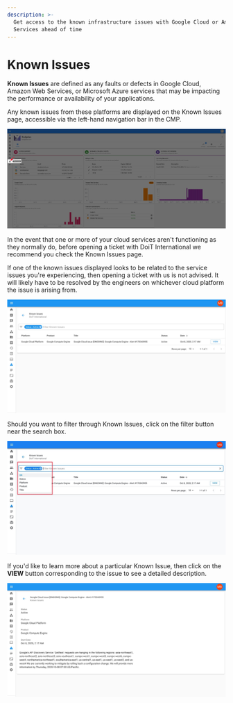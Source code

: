 ```yaml
---
description: >-
  Get access to the known infrastructure issues with Google Cloud or Amazon Web
  Services ahead of time
---
```


# Known Issues

**Known Issues** are defined as any faults or defects in Google Cloud, Amazon Web Services, or Microsoft Azure services that may be impacting the performance or availability of your applications.

Any known issues from these platforms are displayed on the Known Issues page, accessible via the left-hand navigation bar in the CMP.

![A screenshot showing the location of the _Known Issues_ menu item](../.gitbook/assets/cleanshot-2020-07-01-at-18.28.53.png)

In the event that one or more of your cloud services aren't functioning as they normally do, before opening a ticket with DoiT International we recommend you check the Known Issues page.

If one of the known issues displayed looks to be related to the service issues you're experiencing, then opening a ticket with us is not advised. It will likely have to be resolved by the engineers on whichever cloud platform the issue is arising from.

![A screenshot showing a list of known issues](../.gitbook/assets/knownissuesnew.jpg)

Should you want to filter through Known Issues, click on the filter button near the search box.

![A screenshot showing how to filter known issues](../.gitbook/assets/knownissuesfilter.jpg)

If you'd like to learn more about a particular Known Issue, then click on the **VIEW** button corresponding to the issue to see a detailed description.

![A screenshot showing the details of a known issue](../.gitbook/assets/viewknownissues.jpg)

